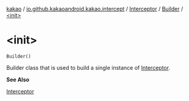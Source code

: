 [kakao](../../../index.md) / [io.github.kakaoandroid.kakao.intercept](../../index.md) / [Interceptor](../index.md) / [Builder](index.md) / [&lt;init&gt;](./-init-.md)

# &lt;init&gt;

`Builder()`

Builder class that is used to build a single instance of [Interceptor](../index.md).

**See Also**

[Interceptor](../index.md)

